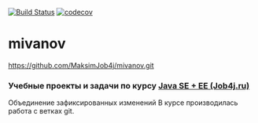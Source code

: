 [![Build Status](https://travis-ci.org/MaksimJob4j/mivanov.svg?branch=master)](https://travis-ci.org/MaksimJob4j/mivanov)
[![codecov](https://codecov.io/gh/MaksimJob4j/mivanov/branch/master/graph/badge.svg)](https://codecov.io/gh/MaksimJob4j/mivanov)
# mivanov
https://github.com/MaksimJob4j/mivanov.git
### Учебные проекты и задачи по курсу  [Java SE + EE (Job4j.ru)](http://job4j.ru/courses/java_with_zero_to_job.html)  


Объединение зафиксированных изменений
В курсе производилась работа с ветках git.

